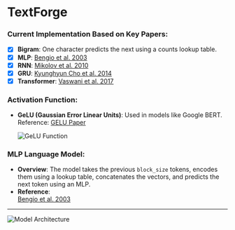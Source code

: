 # TextForge

### Current Implementation Based on Key Papers:

- [x] **Bigram**: One character predicts the next using a counts lookup table.
- [x] **MLP**: [Bengio et al. 2003](https://www.jmlr.org/papers/volume3/bengio03a/bengio03a.pdf)
- [x] **RNN**: [Mikolov et al. 2010](https://www.fit.vutbr.cz/research/groups/speech/publi/2010/mikolov_interspeech2010_IS100722.pdf)
- [x] **GRU**: [Kyunghyun Cho et al. 2014](https://arxiv.org/abs/1409.1259)
- [x] **Transformer**: [Vaswani et al. 2017](https://arxiv.org/abs/1706.03762)

### Activation Function:
- **GeLU (Gaussian Error Linear Units)**: Used in models like Google BERT.  
  Reference: [GELU Paper](https://arxiv.org/abs/1606.08415)

  ![GeLU Function](https://github.com/user-attachments/assets/524cbc0e-180f-4f1b-ad62-5611db7b9243)

### MLP Language Model:
- **Overview**: The model takes the previous `block_size` tokens, encodes them using a lookup table, concatenates the vectors, and predicts the next token using an MLP.
- **Reference**:  
  [Bengio et al. 2003](https://www.jmlr.org/papers/volume3/bengio03a/bengio03a.pdf)

---

![Model Architecture](https://github.com/user-attachments/assets/3b5bd2dc-1e7f-4e31-94e1-49edb3f6252d)
